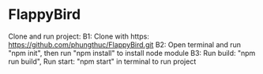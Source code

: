 # FlappyBird
Clone and run project:
B1: Clone with https: https://github.com/phungthuc/FlappyBird.git
B2: Open terminal and run "npm init", then run "npm install" to install node module
B3: Run build: "npm run build", Run start: "npm start" in terminal to run project
